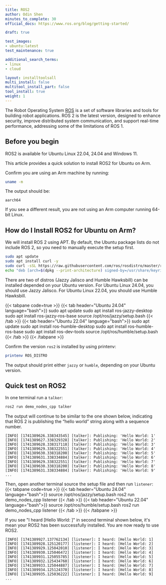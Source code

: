 ```yaml
---
title: ROS2
author: Odin Shen
minutes_to_complete: 30
official_docs: https://www.ros.org/blog/getting-started/

draft: true

test_images:
- ubuntu:latest
test_maintenance: true

additional_search_terms:
- linux
- cloud

layout: installtoolsall
multi_install: false
multitool_install_part: false
tool_install: true
weight: 1
---
```


The Robot Operating System [ROS](https://www.ros.org/) is a set of software libraries and tools for building robot applications.
ROS 2 is the latest version, designed to enhance security, improve distributed system communication, and support real-time performance, addressing some of the limitations of ROS 1.

## Before you begin

ROS2 is available for Ubuntu Linux 22.04, 24.04 and Windows 11. 

This article provides a quick solution to install ROS2 for Ubuntu on Arm.

Confirm you are using an Arm machine by running:

```bash
uname -m
```

The output should be:

```output
aarch64
```

If you see a different result, you are not using an Arm computer running 64-bit Linux.

## How do I Install ROS2 for Ubuntu on Arm?

We will install ROS 2 using APT.
By default, the Ubuntu package lists do not include ROS 2, so you need to manually execute the setup first.

```bash
sudo apt update
sudo apt install curl -y
sudo curl -sSL https://raw.githubusercontent.com/ros/rosdistro/master/ros.key -o /usr/share/keyrings/ros-archive-keyring.gpg
echo "deb [arch=$(dpkg --print-architecture) signed-by=/usr/share/keyrings/ros-archive-keyring.gpg] http://packages.ros.org/ros2/ubuntu $(lsb_release -cs) main" | sudo tee /etc/apt/sources.list.d/ros2.list > /dev/null
```

There are two of distros (Jazzy Jalisco and Humble Hawksbill) can be installed depended on your Ubuntu version.
For Ubuntu Linux 24.04, you should use Jazzy Jalisco.
For Ubuntu Linux 22.04, you should use Humble Hawksbill.

{{< tabpane code=true >}}
  {{< tab header="Ubuntu 24.04" language="bash">}}
    sudo apt update
    sudo apt install ros-jazzy-desktop
    sudo apt install ros-jazzy-ros-base
    source /opt/ros/jazzy/setup.bash
  {{< /tab >}}
  {{< tab header="Ubuntu 22.04" language="bash">}}
    sudo apt update
    sudo apt install ros-humble-desktop
    sudo apt install ros-humble-ros-base
    sudo apt install ros-dev-tools
    source /opt/ros/humble/setup.bash
  {{< /tab >}}
{{< /tabpane >}}

Confirm the version `ros2` is installed by using printenv:

```bash
printenv ROS_DISTRO
```
The output should print either `jazzy` or `humble`, depending on your Ubuntu version.


## Quick test on ROS2

In one terminal run a `talker`:

```bash
ros2 run demo_nodes_cpp talker
```

The output will continue to be similar to the one shown below, indicating that ROS 2 is publishing the “hello world” string along with a sequence number.

```output
[INFO] [1741389626.338343545] [talker]: Publishing: 'Hello World: 1'
[INFO] [1741389627.338329328] [talker]: Publishing: 'Hello World: 2'
[INFO] [1741389628.338317118] [talker]: Publishing: 'Hello World: 3'
[INFO] [1741389629.338322551] [talker]: Publishing: 'Hello World: 4'
[INFO] [1741389630.338318200] [talker]: Publishing: 'Hello World: 5'
[INFO] [1741389631.338334884] [talker]: Publishing: 'Hello World: 6'
[INFO] [1741389629.338322551] [talker]: Publishing: 'Hello World: 7'
[INFO] [1741389630.338318200] [talker]: Publishing: 'Hello World: 8'
[INFO] [1741389631.338334884] [talker]: Publishing: 'Hello World: 9'
...
```

Then, open another terminal source the setup file and then run `listener`:
{{< tabpane code=true >}}
  {{< tab header="Ubuntu 24.04" language="bash">}}
    source /opt/ros/jazzy/setup.bash
    ros2 run demo_nodes_cpp listener
  {{< /tab >}}
  {{< tab header="Ubuntu 22.04" language="bash">}}
    source /opt/ros/humble/setup.bash
    ros2 run demo_nodes_cpp listener
  {{< /tab >}}
{{< /tabpane >}}

If you see "I heard [Hello World: ]" in second terminal shown below, it's mean your ROS2 has been successfully installed.
You are now ready to use ROS2.

```output
[INFO] [1741389927.137762134] [listener]: I heard: [Hello World: 1]
[INFO] [1741389928.125120177] [listener]: I heard: [Hello World: 2]
[INFO] [1741389929.125042010] [listener]: I heard: [Hello World: 3]
[INFO] [1741389930.125046472] [listener]: I heard: [Hello World: 4]
[INFO] [1741389931.125055785] [listener]: I heard: [Hello World: 5]
[INFO] [1741389932.125434760] [listener]: I heard: [Hello World: 6]
[INFO] [1741389933.125044887] [listener]: I heard: [Hello World: 7]
[INFO] [1741389934.125124370] [listener]: I heard: [Hello World: 8]
[INFO] [1741389935.125036222] [listener]: I heard: [Hello World: 9]
...
```

